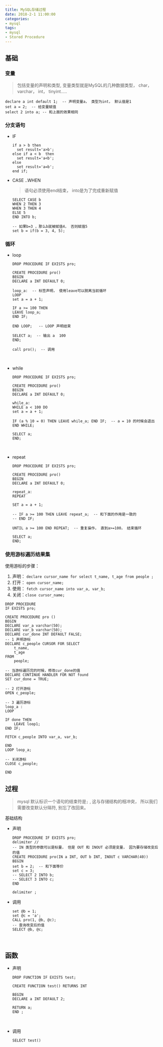 ```yaml
---
title: MySQL存储过程
date: 2018-2-1 11:00:00
categories:
- mysql
tags:
- mysql
- Stored Procedure
---
```




## 基础

### 变量

> 包括变量的声明和类型, 变量类型就是MySQL的几种数据类型， char， varchar， int， tinyint.....

```mysql
declare a int default 1;  -- 声明变量a， 类型为int， 默认值是1
set a = 2;  -- 给变量赋值
select 2 into a; -- 和上面的效果相同
```

### 分支语句

- IF

  ```mysql
  if a > b then  
    set result='a>b';  
  else if a < b  then  
    set result='a<b';  
  else   
    set result='a=b';  
  end if;  

  ```

- CASE ..WHEN

  > 语句必须使用end结束， into是为了完成重新赋值

  ```mysql
  SELECT CASE b
  WHEN 2 THEN 3
  WHEN 3 THEN 4
  ELSE 5
  END INTO b;

  -- 如果b=3 ，那么b就被赋值4， 否则赋值5
  set b = if(b = 3, 4, 5);
  ```

### 循环

- loop

  ```mysql
  DROP PROCEDURE IF EXISTS pro;

  CREATE PROCEDURE pro()
  BEGIN
  DECLARE a INT DEFAULT 0;

  loop_a:  -- 标签声明， 使用leave可以脱离当前循环
  LOOP 
  set a = a + 1;

  IF a >= 100 THEN
  LEAVE loop_a;
  END IF;

  END LOOP;   -- LOOP 声明结束

  SELECT a;  -- 输出 a  100
  END;

  call pro();  -- 调用
  ```

  ​

- while

  ```mysql
  DROP PROCEDURE IF EXISTS pro;

  CREATE PROCEDURE pro()
  BEGIN
  DECLARE a INT DEFAULT 0;

  while_a:
  WHILE a < 100 DO
  set a = a + 1;

  IF (a % 10 = 0) THEN LEAVE while_a; END IF;  -- a = 10 的时候会退出
  END WHILE;

  SELECT a;
  END;
  ```

  ​

- repeat

  ```mysql
  DROP PROCEDURE IF EXISTS pro;

  CREATE PROCEDURE pro()
  BEGIN
  DECLARE a INT DEFAULT 0;

  repeat_a:
  REPEAT 

  SET a = a + 1;

  -- IF a >= 100 THEN LEAVE repeat_a;  -- 和下面的作用是一致的
  -- END IF;

  UNTIL a >= 100 END REPEAT;  -- 重复操作， 直到a>=100， 结束循环

  SELECT a;
  END;
  ```

### 使用游标遍历结果集

使用游标的步骤： 

1. 声明： `declare cursor_name for select t_name, t_age from people ;`
2. 打开： `open cursor_name;`
3. 使用： `fetch cursor_name into var_a, var_b;`
4. 关闭：`close cursor_name;`

```mysql
DROP PROCEDURE
IF EXISTS pro;

CREATE PROCEDURE pro ()
BEGIN
DECLARE var_a varchar(50);
DECLARE var_b varchar(50);
DECLARE cur_done INT DEFAULT FALSE;
-- 1 声明游标 
DECLARE c_people CURSOR FOR SELECT
	t_name,
	t_age
FROM
	people;

-- 当游标遍历完的时候，修改cur_done的值 
DECLARE CONTINUE HANDLER FOR NOT found
SET cur_done = TRUE;

-- 2 打开游标  
OPEN c_people;

-- 3 遍历游标 
loop_a :
LOOP

IF done THEN
	LEAVE loop1;
END IF;

FETCH c_people INTO var_a, var_b;

END
LOOP loop_a;

-- 关闭游标  
CLOSE c_people;

END
```



## 过程

> mysql 默认标识一个语句的结束符是`;` , 这与存储结构的相冲突， 所以我们需要改变默认分隔符,  别忘了改回来。

基础结构

- 声明

  ```mysql
  DROP PROCEDURE IF EXISTS pro;
  delimiter //
  -- IN 类型的参数可以是标量， 但是 OUT 和 INOUT 必须是变量， 因为要存储改变后的值
  CREATE PROCEDURE pro(IN a INT, OUT b INT, INOUT c VARCHAR(40))
  BEGIN
  set b = 2;  -- 和下面等价 
  set c = 3;
  -- SELECT 2 INTO b;
  -- SELECT 3 INTO c;
  END

  delimiter ;
  ```

- 调用

  ```mysql
  set @b = 1;
  set @c = 'a';
  CALL pro(1, @b, @c);
  -- 查询改变后的值
  SELECT @b, @c;
  ```

  ​


## 函数

- 声明

  ```mysql
  DROP FUNCTION IF EXISTS test;

  CREATE FUNCTION test() RETURNS INT

  BEGIN
  DECLARE a INT DEFAULT 2;

  RETURN a;
  END ;

  ```

  ​

- 调用

  ```mysql
  SELECT test()
  ```

  ​